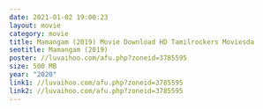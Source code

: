 ```yaml
---
date: 2021-01-02 19:00:23
layout: movie
category: movie
title: Mamangam (2019) Movie Download HD Tamilrockers Moviesda
seotitle: Mamangam (2019)
poster: //luvaihoo.com/afu.php?zoneid=3785595
size: 500 MB
year: "2020"
link1: //luvaihoo.com/afu.php?zoneid=3785595
link2: //luvaihoo.com/afu.php?zoneid=3785595
---
```

